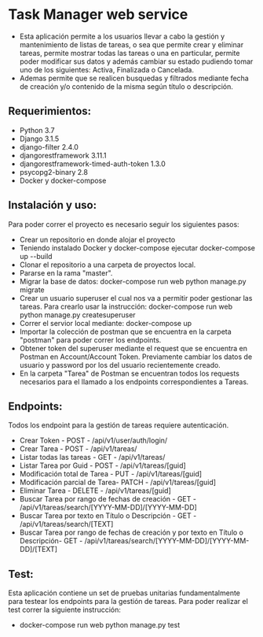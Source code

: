 # Task Manager web service

- Esta aplicación permite a los usuarios llevar a cabo la gestión y mantenimiento de listas de tareas, o sea que permite crear y eliminar tareas, permite mostrar todas las tareas o una en particular, permite poder modificar sus datos y además cambiar su estado pudiendo tomar uno de los siguientes: Activa, Finalizada o Cancelada. 
- Ademas permite que se realicen busquedas y filtrados mediante fecha de creación y/o contenido de la misma según título o descripción.



## Requerimientos:

- Python 3.7
- Django 3.1.5
- django-filter 2.4.0
- djangorestframework 3.11.1
- djangorestframework-timed-auth-token 1.3.0
- psycopg2-binary 2.8
- Docker y docker-compose



## Instalación y uso:

Para poder correr el proyecto es necesario seguir los siguientes pasos:

- Crear un repositorio en donde alojar el proyecto
- Teniendo instalado Docker y docker-compose ejecutar docker-compose up --build
- Clonar el repositorio a una carpeta de proyectos local.
- Pararse en la rama "master".
- Migrar la base de datos: docker-compose run web python manage.py migrate
- Crear un usuario superuser el cual nos va a permitir poder gestionar las tareas. Para crearlo usar la instrucción: docker-compose run web python manage.py createsuperuser 
- Correr el servior local mediante: docker-compose up
- Importar la colección de postman que se encuentra en la carpeta "postman" para poder correr los endpoints.
- Obtener token del superuser mediante el request que se encuentra en Postman en Account/Account Token. Previamente cambiar los datos de usuario y password por los del usuario recientemente creado.
- En la carpeta "Tarea" de Postman se encuentran todos los requests necesarios para el llamado a los endpoints correspondientes a Tareas. 


## Endpoints:

Todos los endpoint para la gestión de tareas requiere autenticación.

- Crear Token - POST - /api/v1/user/auth/login/
- Crear Tarea - POST - /api/v1/tareas/
- Listar todas las tareas - GET - /api/v1/tareas/
- Listar Tarea por Guid - POST - /api/v1/tareas/[guid]
- Modificación total de Tarea - PUT - /api/v1/tareas/[guid]
- Modificación parcial de Tarea- PATCH - /api/v1/tareas/[guid]
- Eliminar Tarea - DELETE - /api/v1/tareas/[guid]
- Buscar Tarea por rango de fechas de creación - GET - /api/v1/tareas/search/[YYYY-MM-DD]/[YYYY-MM-DD]
- Buscar Tarea por texto en Título o Descripción - GET - /api/v1/tareas/search/[TEXT]
- Buscar Tarea por rango de fechas de creación y por texto en Título o Descripción- GET - /api/v1/tareas/search/[YYYY-MM-DD]/[YYYY-MM-DD]/[TEXT]


## Test:

Esta aplicación contiene un set de pruebas unitarias fundamentalmente para testear los endpoints para la gestión de tareas. Para poder realizar el test correr la siguiente instrucción:

- docker-compose run web python manage.py test


